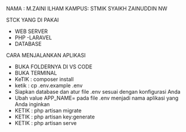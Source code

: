 
NAMA : M.ZAINI ILHAM
KAMPUS: STMIK SYAIKH ZAINUDDIN NW

STCK YANG DI PAKAI

-   WEB SERVER
-   PHP
    -LARAVEL
-   DATABASE

CARA MENJALANKAN APLIKASI

-   BUKA FOLDERNYA DI VS CODE
-   BUKA TERMINAL
-   KeTIK : composer install
-   ketik : cp .env.example .env
-   Siapkan database dan atur file .env sesuai dengan konfigurasi Anda
-   Ubah value APP_NAME= pada file .env menjadi nama aplikasi yang Anda inginkan
-   KETIK : php artisan migrate
-   KETIK : php artisan key:generate
-   KETIK : php artisan serve
